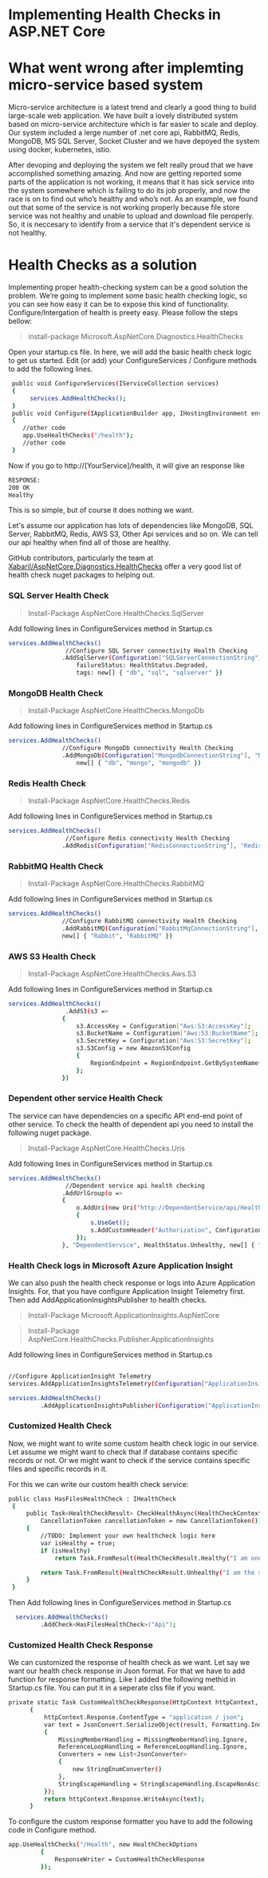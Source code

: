 # Implementing Health Checks in ASP.NET Core
# What went wrong after implemting micro-service based system
Micro-service architecture is a latest trend and clearly a good thing to build large-scale web application. We have built a lovely distributed system based on micro-service architecture which is far easier to scale and deploy. Our system included a lerge number of .net core api, RabbitMQ, Redis, MongoDB, MS SQL Server, Socket Cluster and we have depoyed the system using docker, kubernetes, istio. 

After devoping and deploying the system we felt really proud that we have accomplished something amazing. And now are getting reported some parts of the application is not working, it means that it has sick service into the system somewhere which is failing to do its job properly, and now the race is on to find out who’s healthy and who’s not. As an example, we found out that some of the service is not working properly because file store service was not healthy and unable to upload and download file peroperly. So, it is neccesary to identify from a service that it's dependent service is not healthy.

# Health Checks as a solution
Implementing proper health-checking system can be a good solution the problem. 
We’re going to implement some basic health checking logic, so you can see how easy it can be to expose this kind of functionality.
Configure/Intergation of health is preety easy. Please follow the steps bellow:

>install-package Microsoft.AspNetCore.Diagnostics.HealthChecks

Open your startup.cs file. In here, we will add the basic health check logic to get us started. Edit (or add) your ConfigureServices / Configure methods to add the following lines.
```sh
 public void ConfigureServices(IServiceCollection services)
 {
      services.AddHealthChecks();
 }
 public void Configure(IApplicationBuilder app, IHostingEnvironment env)
 {
    //other code
    app.UseHealthChecks("/health");
    //other code
 }
 ```
 Now if you go to http://[YourService]/health, it will give an response like 
 ```sh
 RESPONSE:
 200 OK
 Healthy
  ```
 This is so simple, but of course it does nothing we want.
 
 Let's assume our application has lots of dependencies like MongoDB, SQL Server, RabbitMQ, Redis, AWS S3, Other Api services and so on. We can tell our api healthy when find all of those are healthy.
 
 GitHub contributors, particularly the team at [Xabaril/AspNetCore.Diagnostics.HealthChecks] offer a very good list of health check nuget packages to helping out.
 
 ### SQL Server Health Check
  >Install-Package AspNetCore.HealthChecks.SqlServer
 
 Add following lines in ConfigureServices method in Startup.cs
 ```sh
 services.AddHealthChecks()
                 //Configure SQL Server connectivity Health Checking
                .AddSqlServer(Configuration["SQLServerConnectionString"], name: "sql",
                    failureStatus: HealthStatus.Degraded,
                    tags: new[] { "db", "sql", "sqlserver" })
  ```
 ### MongoDB Health Check
  >Install-Package AspNetCore.HealthChecks.MongoDb
 
 Add following lines in ConfigureServices method in Startup.cs
 ```sh
 services.AddHealthChecks()
                //Configure MongoDb connectivity Health Checking
                .AddMongoDb(Configuration["MongodbConnectionString"], "MongoDB", HealthStatus.Unhealthy,
                    new[] { "db", "mongo", "mongodb" })
  ```
  
  ### Redis Health Check
  >Install-Package AspNetCore.HealthChecks.Redis
 
 Add following lines in ConfigureServices method in Startup.cs
 ```sh
 services.AddHealthChecks()
                 //Configure Redis connectivity Health Checking
                .AddRedis(Configuration["RedisConnectionString"], "Redis", HealthStatus.Unhealthy)
  ```
  ### RabbitMQ Health Check
  >Install-Package AspNetCore.HealthChecks.RabbitMQ
 
 Add following lines in ConfigureServices method in Startup.cs
 ```sh
 services.AddHealthChecks()
                //Configure RabbitMQ connectivity Health Checking
                .AddRabbitMQ(Configuration["RabbitMqConnectionString"], "RabbitMQ", HealthStatus.Unhealthy, 
                new[] { "Rabbit", "RabbitMQ" })
  ```
  ### AWS S3 Health Check
  
  >Install-Package AspNetCore.HealthChecks.Aws.S3
 
 Add following lines in ConfigureServices method in Startup.cs
 ```sh
 services.AddHealthChecks()
                 .AddS3(s3 =>
                {
                    s3.AccessKey = Configuration["Aws:S3:AccessKey"];
                    s3.BucketName = Configuration["Aws:S3:BucketName"];
                    s3.SecretKey = Configuration["Aws:S3:SecretKey"];
                    s3.S3Config = new AmazonS3Config
                    {
                        RegionEndpoint = RegionEndpoint.GetBySystemName(Configuration["Aws:S3:Region"])
                    };
                })
  ```
  ### Dependent other service Health Check
  
  The service can have dependencies on a specific API end-end point of other service. To check the health of dependent api you need to install the following nuget package.
  
  >Install-Package AspNetCore.HealthChecks.Uris
 
 Add following lines in ConfigureServices method in Startup.cs
 ```sh
 services.AddHealthChecks()
                 //Dependent service api health checking
                .AddUrlGroup(o =>
                {
                    o.AddUri(new Uri("http://DependentService/api/Health"), s =>
                    {
                        s.UseGet();
                        s.AddCustomHeader("Authorization", Configuration["Authorization"]);
                    });
                }, "DependentService", HealthStatus.Unhealthy, new[] { "Dependency", "Api" })
  ```
 ### Health Check logs in Microsoft Azure Application Insight
  
We can also push the health check response or logs into Azure Application Insights. For, that you have configure Application Insight Telemetry first. Then add AddApplicationInsightsPublisher to health checks. 

> Install-Package Microsoft.ApplicationInsights.AspNetCore

> Install-Package AspNetCore.HealthChecks.Publisher.ApplicationInsights
 
 Add following lines in ConfigureServices method in Startup.cs
 ```sh
 
 //Configure ApplicationInsight Telemetry
 services.AddApplicationInsightsTelemetry(Configuration["ApplicationInsights:InstrumentationKey"]);
 
 services.AddHealthChecks()
          .AddApplicationInsightsPublisher(Configuration["ApplicationInsights:InstrumentationKey"])
  ```
  
  ### Customized Health Check
  
  Now, we might want to write some custom health check logic in our service. Let assume we might want to check that if database contains specific records or not. Or we might want to check if the service contains specific files and specific records in it.
  
  For this we can write our custom health check service:
   ```sh
  public class HasFilesHealthCheck : IHealthCheck
    {
        public Task<HealthCheckResult> CheckHealthAsync(HealthCheckContext context,
            CancellationToken cancellationToken = new CancellationToken())
        {
            //TODO: Implement your own healthcheck logic here
            var isHealthy = true;
            if (isHealthy)
                return Task.FromResult(HealthCheckResult.Healthy("I am one healthy as I have the required files with me."));

            return Task.FromResult(HealthCheckResult.Unhealthy("I am the sad, unhealthy microservice API. Because, I don't have the files I required."));
        }
    }
  ```
  
 Then Add following lines in ConfigureServices method in Startup.cs
 ```sh
   services.AddHealthChecks()
          .AddCheck<HasFilesHealthCheck>("Api");
  ```
  
 ### Customized Health Check Response
 We can customized the response of health check as we want. Let say we want our health check response in Json format. For that we have to add function for response formatting. Like I added the following methid in Startup.cs file. You can put it in a seperate clss file if you want.
 
  ```sh
  private static Task CustomHealthCheckResponse(HttpContext httpContext, HealthReport result)
        {
            httpContext.Response.ContentType = "application / json";            
            var text = JsonConvert.SerializeObject(result, Formatting.Indented, new JsonSerializerSettings
            {
                MissingMemberHandling = MissingMemberHandling.Ignore,
                ReferenceLoopHandling = ReferenceLoopHandling.Ignore,
                Converters = new List<JsonConverter>
                {
                    new StringEnumConverter()
                },
                StringEscapeHandling = StringEscapeHandling.EscapeNonAscii
            });
            return httpContext.Response.WriteAsync(text);
        }
  ```
  
  To configure the custom response formatter you have to add the following code in Configure method.
   ```sh
  app.UseHealthChecks("/Health", new HealthCheckOptions
            {
                ResponseWriter = CustomHealthCheckResponse
            });
   ```
  
 [Xabaril/AspNetCore.Diagnostics.HealthChecks]: <https://github.com/Xabaril/AspNetCore.Diagnostics.HealthChecks>

 






